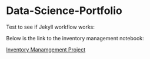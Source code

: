 # Data-Science-Portfolio

Test to see if Jekyll workflow works:

Below is the link to the inventory management notebook:

[Inventory Manamgement Project](https://github.com/PaineLewis/Data-Science-Portfolio/blob/85cfcabb06ed7e64bf7e2d3c558cad9bd2a42c6f/Exponential%20Smoothing%20and%20Inventory%20Management.ipynb)
